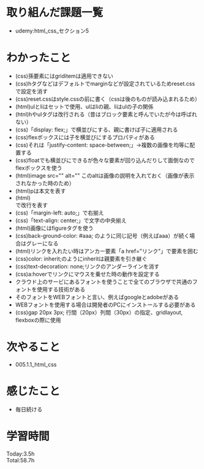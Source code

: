 # 取り組んだ課題一覧
- udemy:html_css_セクション5
# わかったこと
- (css)孫要素にはgriditemは適用できない
- (css)hタグなどはデフォルトでmarginなどが設定されているためreset.cssで設定を消す
- (css)reset.cssはstyle.cssの前に書く（cssは後のものが読み込まれるため）
- (html)ulとliはセットで使用、ulはliの親、liはulの子の関係
- (htnl)hやulタグは改行される（昔はブロック要素と呼んでいたが今は呼ばれない）
- (css)「display: flex;」で横並びにする、親に書けば子に適用される
- (css)flexボックスには子を横並びにするプロパティがある
- (css)それは「justify-content: space-between;」→複数の画像を均等に配置する
- (css)floatでも横並びにできるが色々な要素が回り込んだりして面倒なのでflexボックスを使う
- (html)image src="" alt="" このaltは画像の説明を入れておく（画像が表示されなかった時のため）
- (html)pは本文を表す
- (html)<br>で改行を表す
- (css)「margin-left: auto;」で右揃え
- (css)「text-align: center;」で文字の中央揃え
- (html)画像にはfigureタグを使う
- (css)back-ground-color: #aaa; のように同じ記号（例えばaaa）が続く場合はグレーになる
- (html)リンクを入れたい時はアンカー要素「a href="リンク"」で要素を囲む
- (css)color: inherit;のようにinheritは親要素を引き継ぐ
- (css)text-decoration: none;リンクのアンダーラインを消す
- (css)a:hoverでリンクにマウスを乗せた時の動作を設定する
- クラウド上のサービにあるフォントを使うことで全てのブラウザで共通のフォントを使用する技術がある
- そのフォントをWEBフォントと言い、例えばgoogleとadobeがある
- WEBフォントを使用する場合は開発者のPCにインストールする必要がある
- (css)gap 20px 3px; 行間（20px）列間（30px）の指定、gridlayout, flexboxの際に使用
# 次やること
- 005.1.1_html_css
# 感じたこと
- 毎日続ける
# 学習時間
Today:3.5h  
Total:58.7h
